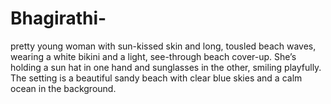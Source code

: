 # Bhagirathi-
pretty young woman with sun-kissed skin and long, tousled beach waves, wearing a white bikini and a light, see-through beach cover-up. She’s holding a sun hat in one hand and sunglasses in the other, smiling playfully. The setting is a beautiful sandy beach with clear blue skies and a calm ocean in the background.
